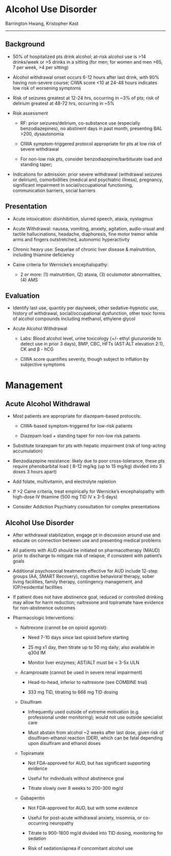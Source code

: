 # Alcohol Use Disorder 

Barrington Hwang, Kristopher Kast

---

## Background

- 50% of hospitalized pts drink alcohol; at-risk alcohol use is \>14
    drinks/week or \>5 drinks in a sitting (for men; for women and men
    \>65, 7 per week, \>4 per sitting)

- Alcohol withdrawal onset occurs 6-12 hours after last drink, with
    90% having non-severe course; CIWA score \<10 at 24-48 hours
    indicates low risk of worsening symptoms

- Risk of seizures greatest at 12-24 hrs, occurring in \~3% of pts;
    risk of delirium greatest at 48-72 hrs, occurring in \~5%

- Risk assessment

   - RF: prior seizures/delirium, co-substance use (especially
      benzodiazepines), no abstinent days in past month, presenting BAL
      \>200, dysautonomia

   - CIWA symptom-triggered protocol appropriate for pts at low risk of
      severe withdrawal

   - For non-low risk pts, consider benzodiazepine/barbiturate load and
      standing taper;

- Indications for admission: prior severe withdrawal (withdrawal
    seizures or delirium), comorbidities (medical and psychiatric
    illness), pregnancy, significant impairment in social/occupational
    functioning, communication barriers, social barriers

## Presentation

- Acute intoxication: disinhibition, slurred speech, ataxia, nystagmus

- Acute Withdrawal: nausea, vomiting, anxiety, agitation, audio-visual
    and tactile hallucinations, headache, diaphoresis, fine motor tremor
    while arms and fingers outstretched, autonomic hyperactivity

- Chronic heavy use: Sequelae of chronic liver disease & malnutrition,
    including thiamine deficiency

- Caine criteria for Wernicke’s encephalopathy:

    - 2 or more: (1) malnutrition, (2) ataxia, (3) oculomotor
      abnormalities, (4) AMS

## Evaluation

- Identify last use, quantity per day/week, other sedative-hypnotic
    use, history of withdrawal, social/occupational dysfunction, other
    toxic forms of alcohol compounds including methanol, ethylene glycol

- Acute Alcohol Withdrawal

    - Labs: Blood alcohol level, urine toxicology (+/- ethyl glucuronide
      to detect use in prior 3 days), BMP, CBC, HFTs (AST:ALT elevation
      2:1), CK and β - hCG

    - CIWA score quantifies severity, though subject to inflation by
      subjective symptoms

# Management

## Acute Alcohol Withdrawal

- Most patients are appropriate for diazepam-based protocols:

  - CIWA-based symptom-triggered for low-risk patients

  - Diazepam load + standing taper for non-low risk patients

- Substitute lorazepam for pts with hepatic impairment (risk of
    long-acting accumulation)

- Benzodiazepine resistance: likely due to poor cross-tolerance, these
    pts require phenobarbital load ( 8-12 mg/kg (up to 15 mg/kg) divided
    into 3 doses 3 hours apart)

- Add folate, multivitamin, and electrolyte repletion

- If \>2 Caine criteria, treat empirically for Wernicke’s
    encephalopathy with high-dose IV thiamine (500 mg TID IV x 3-5 days)

- Consider Addiction Psychiatry consultation for complex presentations

## Alcohol Use Disorder

- After withdrawal stabilization, engage pt in discussion around use
    and educate on connection between use and presenting medical
    problems

- All patients with AUD should be initiated on pharmacotherapy (MAUD)
    prior to discharge to mitigate risk of relapse, if consistent with
    patient’s goals

- Additional psychosocial treatments effective for AUD include 12-step
    groups (AA, SMART Recovery), cognitive behavioral therapy, sober
    living facilities, family therapy, contingency management, and
    IOP/residential facilities

- If patient does not have abstinence goal, reduced or controlled
    drinking may allow for harm reduction; naltrexone and topiramate
    have evidence for non-abstinence outcomes

- Pharmacologic Interventions:

    - Naltrexone (cannot be on opioid agonist):

        - Need 7-10 days since last opioid before starting

        - 25 mg x1 day, then titrate up to 50 mg daily; also available in
            q30d IM

        - Monitor liver enzymes; AST/ALT must be \< 3-5x ULN

    - Acamprosate (cannot be used in severe renal impairment)

        - Head-to-head, inferior to naltrexone (see COMBINE trial)

        - 333 mg TID, titrating to 666 mg TID dosing

    - Disulfiram

        - Infrequently used outside of extreme motivation (e.g.
            professional under monitoring); would not use outside specialist
            care

        - Must abstain from alcohol \~2 weeks after last dose, given risk
            of disulfiram-ethanol reaction (DER), which can be fatal
            depending upon disulfiram and ethanol doses

    - Topiramate

        - Not FDA-approved for AUD, but has significant supporting
            evidence

        - Useful for individuals without abstinence goal

        - Titrate slowly over 8 weeks to 200-300 mg/d

    - Gabapentin

        - Not FDA-approved for AUD, but with some evidence

        - Useful for post-acute withdrawal anxiety, insomnia, or
            co-occurring neuropathy

        - Titrate to 900-1800 mg/d divided into TID dosing, monitoring for
            sedation

        - Risk of sedation/apnea if concomitant alcohol use
